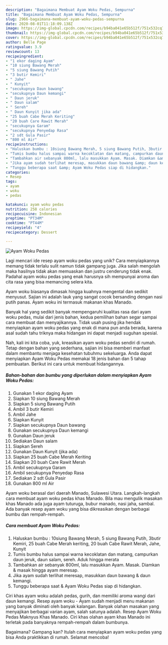 ```yaml
---
description: "Bagaimana Membuat Ayam Woku Pedas, Sempurna"
title: "Bagaimana Membuat Ayam Woku Pedas, Sempurna"
slug: 2966-bagaimana-membuat-ayam-woku-pedas-sempurna
date: 2020-08-01T11:18:09.138Z
image: https://img-global.cpcdn.com/recipes/b94ba041e65b512f/751x532cq70/ayam-woku-pedas-foto-resep-utama.jpg
thumbnail: https://img-global.cpcdn.com/recipes/b94ba041e65b512f/751x532cq70/ayam-woku-pedas-foto-resep-utama.jpg
cover: https://img-global.cpcdn.com/recipes/b94ba041e65b512f/751x532cq70/ayam-woku-pedas-foto-resep-utama.jpg
author: Belle Page
ratingvalue: 3.9
reviewcount: 13
recipeingredient:
- "1 ekor daging Ayam"
- "10 siung Bawang Merah"
- "5 siung Bawang Putih"
- "3 butir Kemiri"
- " Jahe"
- " Kunyit"
- "secukupnya Daun bawang"
- "secukupnya Daun kemangi"
- " Daun jeruk"
- " Daun salam"
- " Sereh"
- " Daun Kunyit jika ada"
- "25 buah Cabe Merah Keriting"
- "20 buah Care Rawit Merah"
- "secukupnya Garam"
- "secukupnya Penyedap Rasa"
- "2 sdt Gula Pasir"
- "800 ml Air"
recipeinstructions:
- "Haluskan bumbu : 10siung Bawang Merah, 5 siung Bawang Putih, 3butir Kemiri, 25 buah Cabe Merah keriting, 20 buah Cabe Rawit Merah, Jahe, Kunyit"
- "Tumis bumbu halus sampai warna kecoklatan dan matang, campurkan daun jeruk, daun salam, sereh. Aduk hingga merata"
- "Tambahkan air sebanyak 800ml, lalu masukkan Ayam. Masak. Diamkan &amp; masak hingga ayam meresap."
- "Jika ayam sudah terlihat meresap, masukkan daun bawang &amp; daun kemangi."
- "Tunggu beberapa saat &amp; Ayam Woku Pedas siap di hidangkan."
categories:
- Resep
tags:
- ayam
- woku
- pedas

katakunci: ayam woku pedas 
nutrition: 258 calories
recipecuisine: Indonesian
preptime: "PT34M"
cooktime: "PT44M"
recipeyield: "4"
recipecategory: Dessert

---
```



![Ayam Woku Pedas](https://img-global.cpcdn.com/recipes/b94ba041e65b512f/751x532cq70/ayam-woku-pedas-foto-resep-utama.jpg)

Lagi mencari ide resep ayam woku pedas yang unik? Cara menyiapkannya memang tidak terlalu sulit namun tidak gampang juga. Jika salah mengolah maka hasilnya tidak akan memuaskan dan justru cenderung tidak enak. Padahal ayam woku pedas yang enak harusnya sih mempunyai aroma dan cita rasa yang bisa memancing selera kita.

Ayam woku biasanya dimasak hingga kuahnya mengental dan sedikit menyusut. Sajian ini adalah lauk yang sangat cocok bersanding dengan nasi putih panas. Ayam woku ini termasuk makanan khas Manado.

Banyak hal yang sedikit banyak mempengaruhi kualitas rasa dari ayam woku pedas, mulai dari jenis bahan, kedua pemilihan bahan segar sampai cara membuat dan menyajikannya. Tidak usah pusing jika hendak menyiapkan ayam woku pedas yang enak di mana pun anda berada, karena asal sudah tahu triknya maka hidangan ini dapat menjadi suguhan spesial.


Nah, kali ini kita coba, yuk, kreasikan ayam woku pedas sendiri di rumah. Tetap dengan bahan yang sederhana, sajian ini bisa memberi manfaat dalam membantu menjaga kesehatan tubuhmu sekeluarga. Anda dapat menyiapkan Ayam Woku Pedas memakai 18 jenis bahan dan 5 tahap pembuatan. Berikut ini cara untuk membuat hidangannya.

<!--inarticleads1-->

##### Bahan-bahan dan bumbu yang diperlukan dalam menyiapkan Ayam Woku Pedas:

1. Gunakan 1 ekor daging Ayam
1. Siapkan 10 siung Bawang Merah
1. Siapkan 5 siung Bawang Putih
1. Ambil 3 butir Kemiri
1. Ambil  Jahe
1. Siapkan  Kunyit
1. Siapkan secukupnya Daun bawang
1. Gunakan secukupnya Daun kemangi
1. Gunakan  Daun jeruk
1. Sediakan  Daun salam
1. Siapkan  Sereh
1. Gunakan  Daun Kunyit (jika ada)
1. Siapkan 25 buah Cabe Merah Keriting
1. Siapkan 20 buah Care Rawit Merah
1. Ambil secukupnya Garam
1. Ambil secukupnya Penyedap Rasa
1. Sediakan 2 sdt Gula Pasir
1. Gunakan 800 ml Air


Ayam woku berasal dari daerah Manado, Sulawesi Utara. Langkah-langkah cara membuat ayam woku pedas khas Manado. Bila mau mengulik masakan khas Manado ada juga ayam tuturuga, bubur manado, nasi jaha, sambal. Ada banyak resep ayam woku yang bisa dikreasikan dengan berbagai bumbu dan rempah-rempah. 

<!--inarticleads2-->

##### Cara membuat Ayam Woku Pedas:

1. Haluskan bumbu : 10siung Bawang Merah, 5 siung Bawang Putih, 3butir Kemiri, 25 buah Cabe Merah keriting, 20 buah Cabe Rawit Merah, Jahe, Kunyit
1. Tumis bumbu halus sampai warna kecoklatan dan matang, campurkan daun jeruk, daun salam, sereh. Aduk hingga merata
1. Tambahkan air sebanyak 800ml, lalu masukkan Ayam. Masak. Diamkan &amp; masak hingga ayam meresap.
1. Jika ayam sudah terlihat meresap, masukkan daun bawang &amp; daun kemangi.
1. Tunggu beberapa saat &amp; Ayam Woku Pedas siap di hidangkan.


Ciri khas ayam woku adalah pedas, gurih, dan memiliki aroma wangi dari daun kemangi. Resep ayam woku - Ayam sudah menjadi menu makanan yang banyak diminati oleh banyak kalangan. Banyak olahan masakan yang menyajikan berbagai varian ayam, salah satunya adalah. Resep Ayam Woku Pedas Maknyus Khas Manado. Ciri khas olahan ayam khas Manado ini terletak pada banyaknya rempah-rempah dalam bumbunya. 

Bagaimana? Gampang kan? Itulah cara menyiapkan ayam woku pedas yang bisa Anda praktikkan di rumah. Selamat mencoba!
